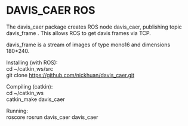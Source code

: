 # DAVIS_CAER ROS

The davis_caer package creates ROS node davis_caer, publishing topic davis_frame . This allows ROS to get davis frames via TCP. 

davis_frame is a stream of images of type mono16 and dimensions 180*240.


Installing (with ROS):    
	cd ~/catkin_ws/src  
	git clone https://github.com/nickhuan/davis_caer.git    
	
Compiling (catkin):    
	cd ~/catkin_ws  
	catkin_make davis_caer
	
Running:    
	roscore
	rosrun davis_caer davis_caer
